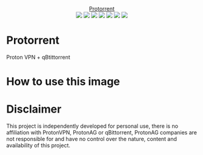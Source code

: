 <p align="center">
    <a href="https://github.com/bubuntux/protorrent">Protorrent</a>
    </br>
    <a href="https://github.com/bubuntux/protorrent/blob/master/LICENSE"><img src="https://badgen.net/github/license/bubuntux/protorrent?color=cyan"/></a>
    <a href="https://hub.docker.com/r/bubuntux/protorrent/"><img src="https://badgen.net/docker/size/bubuntux/protorrent?icon=docker&label=size"/></a>
    <a href="https://hub.docker.com/r/bubuntux/protorrent/"><img src="https://badgen.net/docker/pulls/bubuntux/protorrent?icon=docker&label=pulls"/></a>
    <a href="https://hub.docker.com/r/bubuntux/protorrent/"><img src="https://badgen.net/docker/stars/bubuntux/protorrent?icon=docker&label=stars"/></a>
    <a href="https://github.com/bubuntux/protorrent"><img src="https://badgen.net/github/forks/bubuntux/protorrent?icon=github&label=forks&color=black"/></a>
    <a href="https://github.com/bubuntux/protorrent"><img src="https://badgen.net/github/stars/bubuntux/protorrent?icon=github&label=stars&color=black"/></a>
    <a href="https://github.com/bubuntux/protorrent/actions/workflows/docker-image-ci.yml"><img src="https://github.com/bubuntux/protorrent/actions/workflows/docker-image-ci.yml/badge.svg?branch=main"/></a>
</p>

# Protorrent
Proton VPN + qBtittorrent

# How to use this image


# Disclaimer 
This project is independently developed for personal use, there is no affiliation with ProtonVPN, ProtonAG or qBittorrent,
ProtonAG companies are not responsible for and have no control over the nature, content and availability of this project.
